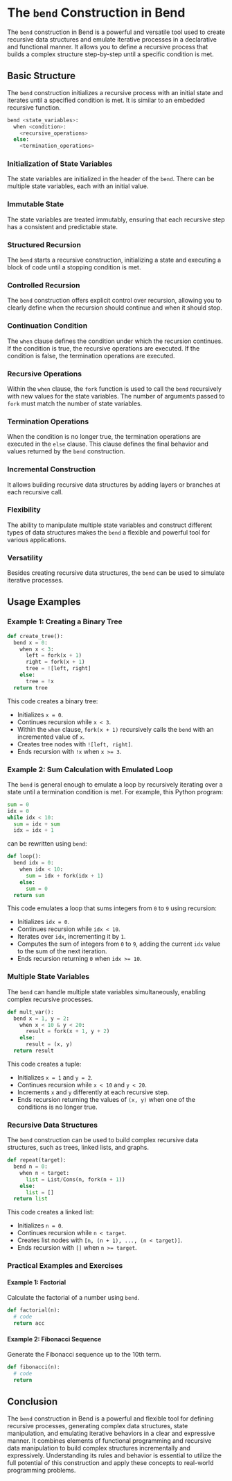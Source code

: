 # The `bend` Construction in Bend

The `bend` construction in Bend is a powerful and versatile tool used to create recursive data structures and emulate iterative processes in a declarative and functional manner. It allows you to define a recursive process that builds a complex structure step-by-step until a specific condition is met.

## Basic Structure

The `bend` construction initializes a recursive process with an initial state and iterates until a specified condition is met. It is similar to an embedded recursive function.

```python
bend <state_variables>:
  when <condition>:
    <recursive_operations>
  else:
    <termination_operations>
```

### Initialization of State Variables

The state variables are initialized in the header of the `bend`. There can be multiple state variables, each with an initial value.

### Immutable State

The state variables are treated immutably, ensuring that each recursive step has a consistent and predictable state.

### Structured Recursion

The `bend` starts a recursive construction, initializing a state and executing a block of code until a stopping condition is met.

### Controlled Recursion

The `bend` construction offers explicit control over recursion, allowing you to clearly define when the recursion should continue and when it should stop.

### Continuation Condition

The `when` clause defines the condition under which the recursion continues. If the condition is true, the recursive operations are executed. If the condition is false, the termination operations are executed.

### Recursive Operations

Within the `when` clause, the `fork` function is used to call the `bend` recursively with new values for the state variables. The number of arguments passed to `fork` must match the number of state variables.

### Termination Operations

When the condition is no longer true, the termination operations are executed in the `else` clause. This clause defines the final behavior and values returned by the `bend` construction.

### Incremental Construction

It allows building recursive data structures by adding layers or branches at each recursive call.

### Flexibility

The ability to manipulate multiple state variables and construct different types of data structures makes the `bend` a flexible and powerful tool for various applications.

### Versatility

Besides creating recursive data structures, the `bend` can be used to simulate iterative processes.

## Usage Examples

### Example 1: Creating a Binary Tree

```python
def create_tree():
  bend x = 0:
    when x < 3:
      left = fork(x + 1)
      right = fork(x + 1)
      tree = ![left, right]
    else:
      tree = !x
  return tree
```

This code creates a binary tree:

- Initializes `x = 0`.
- Continues recursion while `x < 3`.
- Within the `when` clause, `fork(x + 1)` recursively calls the `bend` with an incremented value of `x`.
- Creates tree nodes with `![left, right]`.
- Ends recursion with `!x` when `x >= 3`.

### Example 2: Sum Calculation with Emulated Loop

The `bend` is general enough to emulate a loop by recursively iterating over a state until a termination condition is met. For example, this Python program:

```python
sum = 0
idx = 0
while idx < 10:
  sum = idx + sum
  idx = idx + 1
```

can be rewritten using `bend`:

```python
def loop():
  bend idx = 0:
    when idx < 10:
      sum = idx + fork(idx + 1)
    else:
      sum = 0
  return sum
```

This code emulates a loop that sums integers from `0` to `9` using recursion:

- Initializes `idx = 0`.
- Continues recursion while `idx < 10`.
- Iterates over `idx`, incrementing it by `1`.
- Computes the sum of integers from `0` to `9`, adding the current `idx` value to the sum of the next iteration.
- Ends recursion returning `0` when `idx >= 10`.

### Multiple State Variables

The `bend` can handle multiple state variables simultaneously, enabling complex recursive processes.

```python
def mult_var():
  bend x = 1, y = 2:
    when x < 10 & y < 20:
      result = fork(x + 1, y + 2)
    else:
      result = (x, y)
  return result
```

This code creates a tuple:

- Initializes `x = 1` and `y = 2`.
- Continues recursion while `x < 10` and `y < 20`.
- Increments `x` and `y` differently at each recursive step.
- Ends recursion returning the values of `(x, y)` when one of the conditions is no longer true.

### Recursive Data Structures

The `bend` construction can be used to build complex recursive data structures, such as trees, linked lists, and graphs.

```python
def repeat(target):
  bend n = 0:
    when n < target:
      list = List/Cons(n, fork(n + 1))
    else:
      list = []
  return list
```

This code creates a linked list:

- Initializes `n = 0`.
- Continues recursion while `n < target`.
- Creates list nodes with `[n, (n + 1), ..., (n < target)]`.
- Ends recursion with `[]` when `n >= target`.

### Practical Examples and Exercises

#### Example 1: Factorial

Calculate the factorial of a number using `bend`.

```python
def factorial(n):
  # code
  return acc
```

#### Example 2: Fibonacci Sequence

Generate the Fibonacci sequence up to the 10th term.

```python
def fibonacci(n):
  # code
  return 
```

## Conclusion

The `bend` construction in Bend is a powerful and flexible tool for defining recursive processes, generating complex data structures, state manipulation, and emulating iterative behaviors in a clear and expressive manner. It combines elements of functional programming and recursive data manipulation to build complex structures incrementally and expressively. Understanding its rules and behavior is essential to utilize the full potential of this construction and apply these concepts to real-world programming problems.
